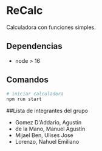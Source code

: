 # ReCalc

Calculadora con funciones simples.

## Dependencias

- node > 16

## Comandos

```bash
# iniciar calculadora
npm run start
```

##Lista de integrantes del grupo

- Gomez D'Addario, Agustin
- de la Mano, Manuel Agustín
- Mijael Ben, Ulises Jose
- Lorenzo, Nahuel Emiliano